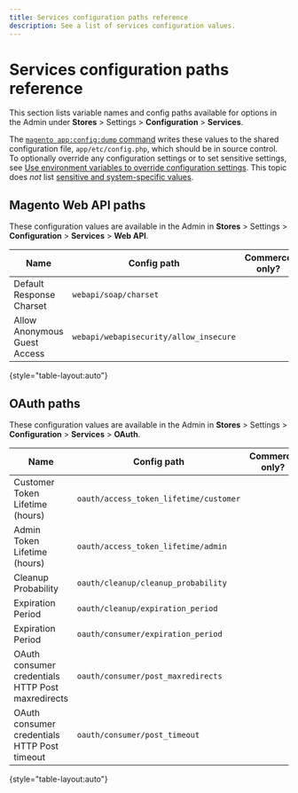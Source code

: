 ```yaml
---
title: Services configuration paths reference
description: See a list of services configuration values.
---
```


# Services configuration paths reference

This section lists variable names and config paths available for options in the Admin under **Stores** > Settings > **Configuration** > **Services**.

The [`magento app:config:dump` command](../cli/export-configuration.md) writes these values to the shared configuration file, `app/etc/config.php`, which should be in source control. To optionally override any configuration settings or to set sensitive settings, see [Use environment variables to override configuration settings](override-config-settings.md#environment-variables). This topic does _not_ list [sensitive and system-specific values](config-reference-sens.md).

## Magento Web API paths

These configuration values are available in the Admin in **Stores** > Settings > **Configuration** > **Services** > **Web API**.

| Name  | Config path | Commerce only? |
|--------------|--------------|--------------|
| Default Response Charset | `webapi/soap/charset` | <!-- ![Not Commerce-only](/help/assets/configuration/red-x.png) --> |
| Allow Anonymous Guest Access | `webapi/webapisecurity/allow_insecure` | <!-- ![Not Commerce-only](/help/assets/configuration/red-x.png) --> |

{style="table-layout:auto"}

## OAuth paths

These configuration values are available in the Admin in **Stores** > Settings > **Configuration** > **Services** > **OAuth**.

| Name  | Config path | Commerce only? |
|--------------|--------------|--------------|
| Customer Token Lifetime (hours) | `oauth/access_token_lifetime/customer` | <!-- ![Not Commerce-only](/help/assets/configuration/red-x.png) --> |
| Admin Token Lifetime (hours) | `oauth/access_token_lifetime/admin` | <!-- ![Not Commerce-only](/help/assets/configuration/red-x.png) --> |
| Cleanup Probability | `oauth/cleanup/cleanup_probability` | <!-- ![Not Commerce-only](/help/assets/configuration/red-x.png) --> |
| Expiration Period | `oauth/cleanup/expiration_period` | <!-- ![Not Commerce-only](/help/assets/configuration/red-x.png) --> |
| Expiration Period | `oauth/consumer/expiration_period` | <!-- ![Not Commerce-only](/help/assets/configuration/red-x.png) --> |
| OAuth consumer credentials HTTP Post maxredirects | `oauth/consumer/post_maxredirects` | <!-- ![Not Commerce-only](/help/assets/configuration/red-x.png) --> |
| OAuth consumer credentials HTTP Post timeout | `oauth/consumer/post_timeout` | <!-- ![Not Commerce-only](/help/assets/configuration/red-x.png) --> |

{style="table-layout:auto"}
